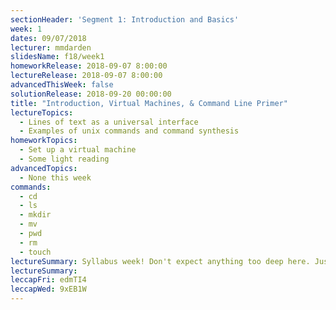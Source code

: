 ```yaml
---
sectionHeader: 'Segment 1: Introduction and Basics'
week: 1
dates: 09/07/2018
lecturer: mmdarden
slidesName: f18/week1
homeworkRelease: 2018-09-07 8:00:00
lectureRelease: 2018-09-07 8:00:00
advancedThisWeek: false
solutionRelease: 2018-09-20 00:00:00
title: "Introduction, Virtual Machines, & Command Line Primer"
lectureTopics:
  - Lines of text as a universal interface
  - Examples of unix commands and command synthesis
homeworkTopics:
  - Set up a virtual machine
  - Some light reading
advancedTopics:
  - None this week
commands:
  - cd
  - ls
  - mkdir
  - mv
  - pwd
  - rm
  - touch
lectureSummary: Syllabus week! Don't expect anything too deep here. Just an easy introduction to the C4CS curriculum.
lectureSummary:
leccapFri: edmTI4
leccapWed: 9xEB1W
---
```

